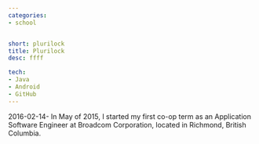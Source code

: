 ```yaml
---
categories:
- school


short: plurilock
title: Plurilock
desc: ffff

tech:
- Java
- Android
- GitHub
---
```

2016-02-14-
In May of 2015, I started my first co-op term as an Application Software Engineer at Broadcom Corporation, located in Richmond, British Columbia.